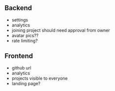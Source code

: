 ## Backend
- settings
- analytics
- joining project should need approval from owner
- avatar pics??
- rate limiting?

## Frontend
- github url
- analytics
- projects visible to everyone
- landing page?